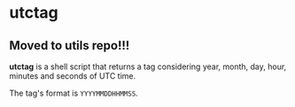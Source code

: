 # utctag

## Moved to utils repo!!!

**utctag** is a shell script that returns a tag considering year, month, day, hour, minutes and seconds of UTC time.

The tag's format is ```YYYYMMDDHHMMSS```.
